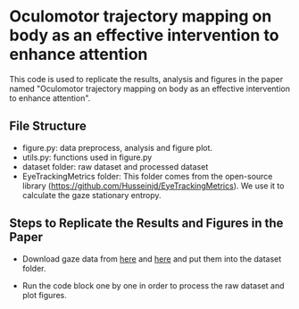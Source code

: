 # Oculomotor trajectory mapping on body as an effective intervention to enhance attention

This code is used to replicate the results, analysis and figures in the paper named "Oculomotor trajectory mapping on body as an effective intervention to enhance attention". 

## File Structure

- figure.py: data preprocess, analysis and figure plot.
- utils.py: functions used in figure.py
- dataset folder: raw dataset and processed dataset
- EyeTrackingMetrics folder: This folder comes from the open-source library (https://github.com/Husseinjd/EyeTrackingMetrics). We use it to calculate the gaze stationary entropy.

## Steps to Replicate the Results and Figures in the Paper

- Download gaze data from [here](https://drive.google.com/file/d/15nFU209As_d3IHG9erc7IfIu_Bdjwd-7/view?usp=sharing) and [here](https://drive.google.com/file/d/1zOsSbQPnWU-mQOlOUGsJ5Da9KZu0t2ZO/view?usp=sharing) and put them into the dataset folder.

- Run the code block one by one in order to process the raw dataset and plot figures.






